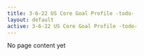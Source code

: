 ```yaml
---
title: 3-6-22 US Core Goal Profile -todo-
layout: default
active: 3-6-22 US Core Goal Profile -todo-
---
```


No page content yet